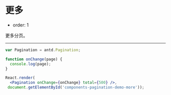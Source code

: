 # 更多

- order: 1

更多分页。

---

````jsx
var Pagination = antd.Pagination;

function onChange(page) {
  console.log(page);
}

React.render(
  <Pagination onChange={onChange} total={500} />,
 document.getElementById('components-pagination-demo-more'));
````

